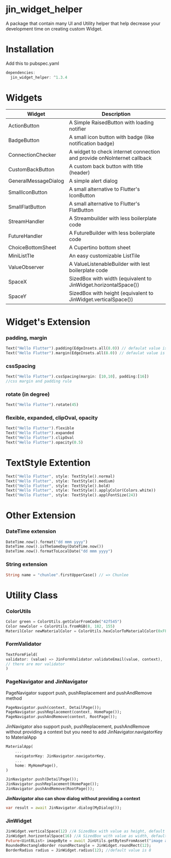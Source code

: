 # jin_widget_helper

A package that contain many UI and Utility helper that help decrease your development time on creating custom Widget.

# Installation

Add this to pubspec.yaml

```dart
dependencies:
  jin_widget_helper: ^1.3.4
```

# Widgets

| Widget               | Description                                                             |
| -------------------- | ----------------------------------------------------------------------- |
| ActionButton         | A Simple RaisedButton with loading notifier                             |
| BadgeButton          | A small icon button with badge (like notification badge)                |
| ConnectionChecker    | A widget to check internet connection and provide onNoInternet callback |
| CustomBackButton     | A custom back button with title (header)                                |
| GeneralMessageDialog | A simple alert dialog                                                   |
| SmallIconButton      | A small alternative to Flutter's IconButton                             |
| SmallFlatButton      | A small alternative to Flutter's FlatButton                             |
| StreamHandler        | A Streambuilder with less boilerplate code                              |
| FutureHandler        | A FutureBuilder with less boilerplate code                              |
| ChoiceBottomSheet    | A Cupertino bottom sheet                                                |
| MiniListTle          | An easy customizable ListTile                                           |
| ValueObserver        | A ValueListenableBuilder with lest boilerplate code                     |
| SpaceX               | SizedBox with width (equivalent to JinWidget.horizontalSpace())         |
| SpaceY               | SizedBox with height (equivalent to JinWidget.verticalSpace())          |

# Widget's Extension

### padding, margin

```dart
Text("Hello Flutter").padding(EdgeInsets.all(8.0)) // defaulat value is EdgeInsets.all(8.0)
Text("Hello Flutter").margin(EdgeInsets.all(8.0)) // defaulat value is EdgeInsets.all(8.0)
```

### cssSpacing

```dart
Text("Hello Flutter").cssSpacing(margin: [10,10], padding:[16])
//css margin and padding rule
```

### rotate (in degree)

```dart
Text("Hello Flutter").rotate(45)
```

### flexible, expanded, clipOval, opacity

```dart
Text("Hello Flutter").flexible
Text("Hello Flutter").expanded
Text("Hello Flutter").clipOval
Text("Hello Flutter").opacity(0.5)
```

# TextStyle Extention

```dart
Text("Hello Flutter", style: TextStyle().normal)
Text("Hello Flutter", style: TextStyle().medium)
Text("Hello Flutter", style: TextStyle().bold)
Text("Hello Flutter", style: TextStyle().applyColor(Colors.white))
Text("Hello Flutter", style: TextStyle().applFontSize(24))
```

# Other Extension

### DateTime extension

```dart
DateTime.now().format("dd mmm yyyy")
DateTime.now().isTheSameDay(DateTime.now())
DateTime.now().formatToLocalDate("dd mmm yyyy")
```

### String extension

```dart
String name = "chunlee".firstUpperCase() // => Chunlee
```

# Utility Class

### ColorUtils

```dart
Color green = ColorUtils.getColorFromCode("42f545")
Color newColor = ColorUtils.fromRGB(8, 182, 155)
MaterilColor newMaterialColor = ColorUtils.hexColorToMaterialColor(0xFF869CF4)
```

### FormValidator

```dart
TextFormField(
validator: (value) => JinFormValidator.validateEmail(value, context),
// there are mor validator
)
```

### PageNavigator and JinNavigator

PageNavigator support push, pushReplacement and pushAndRemove method

```dart
PageNavigator.push(context, DetailPage());
PageNavigator.pushReplacement(context, HomePage());
PageNavigator.pushAndRemove(context, RootPage());
```

JinNavigator also support push, pushReplacement, pushAndRemove without providing a context but you need to add JinNavigator.navigatorKey to MaterialApp

```dart
MaterialApp(
    ...
    navigatorKey: JinNavigator.navigatorKey,
    ...
    home: MyHomePage(),
)
```

```dart
JinNavigator.push(DetailPage());
JinNavigator.pushReplacement(HomePage());
JinNavigator.pushAndRemove(RootPage());
```

**JinNavigator also can show dialog without providing a context**

```dart
var result = await JinNavigator.dialog(MyDialog());
```

### JinWidget

```dart
JinWidget.verticalSpace(12) //A SizedBox with value as height, default value is 8
JinWidget.horizontalSpace(16) //A SizedBox with value as width, default value is 8
Future<Uint8List> imageByte = await JinUtils.getBytesFromAsset("image asset path", 200); //200 is imagewidth
RoundedRectangleBorder roundRectangle = JinWidget.roundRect(12);
BorderRadius radius = JinWidget.radius(12); //default value is 8
```
